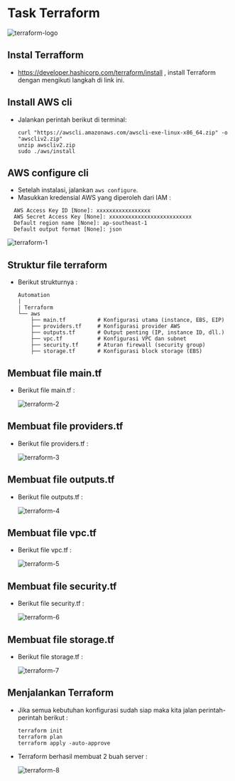 # Task Terraform

![terraform-logo](https://github.com/user-attachments/assets/c1d232db-193c-4c19-9905-01887359e554)

## Instal Terrafform
- https://developer.hashicorp.com/terraform/install , install Terraform dengan mengikuti langkah di link ini.

## Install AWS cli
- Jalankan perintah berikut di terminal:
  
  ```plaintext
  curl "https://awscli.amazonaws.com/awscli-exe-linux-x86_64.zip" -o "awscliv2.zip"
  unzip awscliv2.zip
  sudo ./aws/install
  ```

## AWS configure cli
- Setelah instalasi, jalankan `aws configure`.
- Masukkan kredensial AWS yang diperoleh dari IAM :

  
```plaintext
  AWS Access Key ID [None]: xxxxxxxxxxxxxxxxx
  AWS Secret Access Key [None]: xxxxxxxxxxxxxxxxxxxxxxxxxx
  Default region name [None]: ap-southeast-1
  Default output format [None]: json
```

![terraform-1](https://github.com/user-attachments/assets/a1bad55d-d858-48a8-87f4-b3cc8cdd1ce0)


## Struktur file terraform 
- Berikut strukturnya :

  ```plaintext
  Automation  
  |  
  | Terraform  
  └── aws  
      ├── main.tf          # Konfigurasi utama (instance, EBS, EIP)  
      ├── providers.tf     # Konfigurasi provider AWS  
      ├── outputs.tf       # Output penting (IP, instance ID, dll.)  
      ├── vpc.tf           # Konfigurasi VPC dan subnet  
      ├── security.tf      # Aturan firewall (security group)  
      ├── storage.tf       # Konfigurasi block storage (EBS)  
  ```

## Membuat file main.tf
- Berikut file main.tf :
  
  ![terraform-2](https://github.com/user-attachments/assets/155c35a9-b348-4c8f-9c6d-7c905287dbbe)


## Membuat file providers.tf
- Berikut file providers.tf :

  ![terraform-3](https://github.com/user-attachments/assets/42b25f5a-515e-4447-9a50-5ecc79fbb8b8)


## Membuat file outputs.tf
- Berikut file outputs.tf :

  ![terraform-4](https://github.com/user-attachments/assets/4d1a09f7-c650-4209-a226-9e064bb187d8)


## Membuat file vpc.tf
- Berikut file vpc.tf :

  ![terraform-5](https://github.com/user-attachments/assets/4785b9f0-c72c-4baf-80ae-bf33ce6fb678)


## Membuat file security.tf 
- Berikut file security.tf :

  ![terraform-6](https://github.com/user-attachments/assets/dc89eed4-e995-4019-b052-d249e8dcda64)


## Membuat file storage.tf
- Berikut file storage.tf :

  ![terraform-7](https://github.com/user-attachments/assets/b737542d-93fe-451c-8c5e-8dc0a536fd09)


## Menjalankan Terraform
- Jika semua kebutuhan konfigurasi sudah siap maka kita jalan perintah-perintah berikut :
  ```plaintext
  terraform init
  terraform plan
  terraform apply -auto-approve
  ```

- Terraform berhasil membuat 2 buah server :

  ![terraform-8](https://github.com/user-attachments/assets/f53e6bc7-8f60-4460-ac98-8bc2eb2537b1)






  








